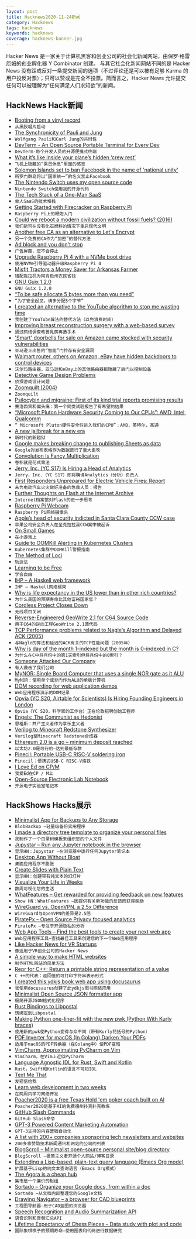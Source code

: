 ```yaml
---
layout: post
title: Hacknews2020-11-24新闻
category: Hacknews
tags: hacknews
keywords: hacknews
coverage: hacknews-banner.jpg
---
```


Hacker News 是一家关于计算机黑客和创业公司的社会化新闻网站，由保罗·格雷厄姆的创业孵化器 Y Combinator 创建。
与其它社会化新闻网站不同的是 Hacker News 没有踩或反对一条提交新闻的选项（不过评论还是可以被有足够 Karma 的用户投反对票）；只可以赞或是完全不投票。简而言之，Hacker News 允许提交任何可以被理解为“任何满足人们求知欲”的新闻。

## HackNews Hack新闻


- [Booting from a vinyl record](http://boginjr.com/it/sw/dev/vinyl-boot/)
- `从黑胶唱片启动`
- [The Synchronicity of Pauli and Jung](http://nautil.us/issue/93/forerunners/the-synchronicity-of-wolfgang-pauli-and-carl-jung)
- `Wolfgang Pauli和Carl Jung的共时性`
- [DevTerm - An Open Source Portable Terminal for Every Dev](https://www.clockworkpi.com/)
- `DevTerm-每个开发人员的开源便携式终端`
- [What it’s like inside your plane’s hidden ‘crew rest’](https://thepointsguy.co.uk/news/secret-crew-rest/)
- `飞机上隐藏的“乘员休息”里面的感觉`
- [Solomon Islands set to ban Facebook in the name of 'national unity'](https://www.abc.net.au/news/2020-11-23/solomon-islands-set-to-ban-facebook-for-sake-of-national-unity/12910786)
- `所罗门群岛将以“国家统一”的名义禁止Facebook`
- [The Nintendo Switch uses my open source code](https://twitter.com/feross/status/1330582600813924352)
- `Nintendo Switch使用我的开源代码`
- [The Tech Stack of a One-Man SaaS](https://panelbear.com/blog/tech-stack/)
- `单人SaaS的技术堆栈`
- [Getting Started with Firecracker on Raspberry Pi](https://dev.l1x.be/posts/2020/11/22/getting-started-with-firecracker-on-raspberry-pi/)
- `Raspberry Pi上的鞭炮入门`
- [Could we reboot a modern civilization without fossil fuels? (2016)](https://aeon.co/essays/could-we-reboot-a-modern-civilisation-without-fossil-fuels)
- `我们能否在没有化石燃料的情况下重启现代文明`
- [Another free CA as an alternative to Let's Encrypt](https://scotthelme.co.uk/introducing-another-free-ca-as-an-alternative-to-lets-encrypt/)
- `另一个免费的CA作为“加密”的替代方法`
- [Ad block and you don't stop](https://vicki.substack.com/p/ad-block-and-you-dont-stop)
- `广告屏蔽，您不会停止`
- [Upgrade Raspberry Pi 4 with a NVMe boot drive](https://alexellisuk.medium.com/upgrade-your-raspberry-pi-4-with-a-nvme-boot-drive-d9ab4e8aa3c2)
- `使用NVMe引导驱动器升级Raspberry Pi 4`
- [Misfit Tractors a Money Saver for Arkansas Farmer](https://www.agweb.com/article/misfit-tractors-money-saver-arkansas-farmer)
- `错配拖拉机为阿肯色州农民省钱`
- [GNU Guix 1.2.0](https://guix.gnu.org/en/blog/2020/gnu-guix-1.2.0-released/)
- `GNU Guix 1.2.0`
- [“To be safe allocate 5 bytes more than you need”](https://twitter.com/rsnous/status/1330739037162782720)
- `“为了安全起见，请多分配5个字节”`
- [I created an alternative to the YouTube algorithm to stop me wasting time](https://towardsdatascience.com/i-created-my-own-youtube-algorithm-to-stop-me-wasting-time-afd170f4ca3a)
- `我创建了YouTube算法的替代方法（以免浪费时间）`
- [Improving breast reconstruction surgery with a web-based survey](https://magnusbaringer.com/en/breasttest/en)
- `通过网络调查改善乳房再造手术`
- ['Smart' doorbells for sale on Amazon came stocked with security vulnerabilities](https://www.cyberscoop.com/smart-doorbells-amazon-ebay-ncc-vulnerabilities/)
- `亚马逊上出售的“智能”门铃存有安全漏洞`
- [Walmart router, others on Amazon, eBay have hidden backdoors to control devices](https://cybernews.com/security/walmart-exclusive-routers-others-made-in-china-contain-backdoors-to-control-devices/)
- `沃尔玛路由器，亚马逊和eBay上的其他路由器都隐藏了后门以控制设备`
- [Detective Game Design Problems](https://digitales.games/blog/detective-game-design-problems)
- `侦探游戏设计问题`
- [Zoomquilt (2004)](https://zoomquilt.org/)
- `Zoomquilt`
- [Psilocybin and migraine: First of its kind trial reports promising results](https://newatlas.com/health-wellbeing/psilocybin-migraine-psychedelic-clinical-trial-promising-results/)
- `赛洛西宾和偏头痛：第一个同类试验报告了有希望的结果`
- [“Microsoft Pluton Hardware Security Coming to Our CPUs”: AMD, Intel, Qualcomm](https://www.anandtech.com/show/16269/microsoft-pluton-hardware-security-coming-to-our-cpus-amd-intel-qualcomm)
- `“ Microsoft Pluton硬件安全性进入我们的CPU”：AMD，英特尔，高通`
- [A new jailbreak for a new era](https://theodyssey.dev/)
- `新时代的新越狱`
- [Google makes breaking change to publishing Sheets as data](https://issuetracker.google.com/issues/173534863)
- `Google对发布表格作为数据进行了重大更改`
- [Convolution Is Fancy Multiplication](https://betterexplained.com/articles/intuitive-convolution/)
- `卷积就是花式乘法`
- [Jerry, Inc. (YC S17) Is Hiring a Head of Analytics](https://apply.workable.com/jerry/j/8469CB700A/)
- `Jerry，Inc.（YC S17）即将聘请Analytics（分析）负责人`
- [First Responders Unprepared for Electric Vehicle Fires: Report](https://pittsburgh.legalexaminer.com/legal/first-responders-unprepared-for-electric-vehicle-fires-report/)
- `未为电动汽车火灾做好准备的急救人员：报告`
- [Further Thoughts on Flash at the Internet Archive](https://blog.archive.org/2020/11/22/flash-back-further-thoughts-on-flash-at-the-internet-archive/)
- `Internet档案馆对Flash的进一步思考`
- [Raspberry Pi Webcam](https://github.com/geerlingguy/pi-webcam)
- `Raspberry Pi网络摄像头`
- [Apple’s head of security indicted in Santa Clara County CCW case](https://morganhilltimes.com/apples-head-of-security-indicted-in-santa-clara-county-ccw-case/)
- `苹果公司安全负责人在圣克拉拉县CCW案中被起诉`
- [On Small Games](https://lorenzo.itch.io/on-small-games)
- `在小游戏上`
- [Guide to OOMKill Alerting in Kubernetes Clusters](https://www.netice9.com/blog/guide-to-oomkill-alerting-in-kubernetes-clusters)
- `Kubernetes集群中OOMKill警报指南`
- [The Method of Loci](https://web.colby.edu/cogblog/2014/11/17/the-method-of-loci-and-learning-through-headphones-a-powerful-and-overlooked-learning-method/)
- `轨迹法`
- [Learning to be Free](https://42wolfsburg.medium.com/learning-to-be-free-1ddd3d007f86)
- `学会自由`
- [IHP – A Haskell web framework](https://github.com/digitallyinduced/ihp)
- `IHP – Haskell网络框架`
- [Why is life expectancy in the US lower than in other rich countries?](https://ourworldindata.org/us-life-expectancy-low)
- `为什么美国的预期寿命比其他富裕国家低？`
- [Cordless Project Closes Down](https://github.com/Bios-Marcel/cordless)
- `无线项目关闭`
- [Reverse-Engineered GeoWrite 2.1 for C64 Source Code](https://www.pagetable.com/?p=1512)
- `用于C64的逆向工程GeoWrite 2.1源代码`
- [TCP Performance problems related to Nagle’s Algorithm and Delayed ACK (2005)](http://www.stuartcheshire.org/papers/NagleDelayedAck/)
- `与Nagle的算法和延迟的ACK有关的TCP性能问题（2005年）`
- [Why is day of the month 1-indexed but the month is 0-indexed in C?](https://twitter.com/hillelogram/status/1329228419628998665)
- `为什么在C中将月份中的第1天索引但将月份中的0索引？`
- [Someone Attacked Our Company](https://usefathom.com/blog/ddos-attack?hn)
- `有人袭击了我们公司`
- [MyNOR: Single Board Computer that uses a single NOR gate as it ALU](http://www.mynor.org/)
- `MyNOR：使用单个或非门作为ALU的单板计算机`
- [DOM recording for web application demos](https://robert.ocallahan.org/2020/11/dom-recording-for-web-application-demos.html)
- `Web应用程序演示的DOM记录`
- [Opvia (YC S20, Airtable for Scientists) Is Hiring Founding Engineers in London](https://airtable.com/shrhv1yYtcMtPskra)
- `Opvia（YC S20，科学家的工作台）正在伦敦招聘创始工程师`
- [Engels: The Communist as Hedonist](https://isi.org/modern-age/engels-the-communist-as-hedonist/)
- `恩格斯：共产主义者作为享乐主义者`
- [Verilog to Minecraft Redstone Synthesizer](https://github.com/itsFrank/MinecraftHDL)
- `Verilog至Minecraft Redstone合成器`
- [Ethereum 2.0 is a go – minimum deposit reached](https://launchpad.ethereum.org/)
- `以太坊2.0是可行的–达到最低存款`
- [Pinecil: Portable USB-C RISC-V soldering iron](https://pine64.com/product/pinecil-smart-mini-portable-soldering-iron/)
- `Pinecil：便携式USB-C RISC-V烙铁`
- [I Love Ed on CP/M](https://techtinkering.com/articles/i-love-ed-on-cpm/)
- `我爱Ed在CP / M上`
- [Open-Source Electronic Lab Notebook](https://www.scinote.net/)
- `开源电子实验室笔记本`


## HackShows Hacks展示

- [ Minimalist App for Backups to Any Storage](https://blobbackup.com)
- `BlobBackup –轻量级备份实用程序`
- [ I made a directory tree template to organize your personal files](https://github.com/cyberthal/10-Bins-template)
- `我制作了一个目录树模板来组织您的个人文件`
- [ Jupystar – Run any Jupyter notebook in the browser](https://starboard.gg/jupystar)
- `显示HN：Jupystar –在浏览器中运行任何Jupyter笔记本`
- [ Desktop App Without Bloat](https://github.com/c9fe/graderjs)
- `桌面应用程序不膨胀`
- [ Create Slides with Plain Text](https://play.presenta.cc/)
- `显示HN：创建带有纯文本的幻灯片`
- [ Visualize Your Life in Weeks](https://lifeinweeks.info/)
- `数周可视化您的生活`
- [ WhatFeatures – Get rewarded for providing feedback on new features](http://www.Whatfeaturesdoyouwant.com)
- `Show HN：WhatFeatures –因提供有关新功能的反馈而获得奖励`
- [ WireGuard vs. OpenVPN, a 2.5x Difference](https://vpnintel.com/insights/one-month-of-speedtest-data-shows-wireguard-is-2.5x-faster-than-openvpn)
- `WireGuard与OpenVPN的差异是2.5倍`
- [ PiratePx – Open Source Privacy focused analytics](https://www.piratepx.com/)
- `PiratePx –专注于开源隐私的分析`
- [ Web App Tools – Find the best tools to create your next web app](https://webapp.tools/)
- `Web应用程序工具–查找最佳工具来创建您的下一个Web应用程序`
- [ Like Hacker News for VR Startups](http://spatialape.com)
- `像适用于VR创业公司的Hacker News`
- [ A simple way to make HTML websites](https://john-doe.neocities.org)
- `制作HTML网站的简单方法`
- [ Repr for C++: Return a printable string representation of a value](https://github.com/p-ranav/repr)
- `C ++的代表：返回值的可打印字符串表示形式`
- [ I created this ydkjs book web app using docusaurus](https://ydkjs.netlify.app/)
- `我使用docusaurus创建了此ydkjs图书网络应用`
- [ Minimalist Open Source JSON formatter app](https://jsonformatter.live)
- `极简开源JSON格式化程序`
- [ Rust Bindings to Libpostal](https://github.com/kodemartin/rustpostal)
- `锈绑定到Libpostal`
- [ Making Python one-liner-fit with the new pwk (Python With Kurly braces)](https://github.com/umlet/pwk)
- `使用新的pwk使Python变得与众不同（带有Kurly花括号的Python）`
- [ PDF Inverter for macOS (In Golang) Darken Your PDFs](https://github.com/rootVIII/pdfinverter)
- `适用于macOS的PDF转换器（在Golang中）使PDF变暗`
- [ VimCharm, Approximating PyCharm on Vim](https://kevinmartinjose.com/2020/11/22/vimcharm-approximating-pycharm-on-vim/)
- `VimCharm，在Vim上近似PyCharm`
- [ Language Agnostic IDL for Rust, Swift and Kotlin](https://adsharma.github.io/flattools-11222020.html)
- `Rust，Swift和Kotlin的语言不可知IDL`
- [ Text Me That](https://apps.apple.com/us/app/text-me-that/id1329223000)
- `发短信给我`
- [ Learn web development in two weeks](https://enlight.nyc/courses/web-development)
- `在两周内学习网络开发`
- [ Poacher2020 is a free Texas Hold 'em poker coach built on AI](https://labs.blueboxsw.com/poacher2020/)
- `Poacher2020是基于AI的免费德州扑克扑克教练`
- [ GitHub Slash Commands](https://slash-commands.com/)
- `GitHub Slash命令`
- [ GPT-3 Powered Content Marketing Automation](https://magicflow.io)
- `GPT-3支持的内容营销自动化`
- [ A list with 200+ companies sponsoring tech newsletters and websites](https://sponsorgap.com/companies-buying-ads-and-sponsorships)
- `200多家赞助技术新闻通讯和网站的公司的列表`
- [ BlogScroll – Minimalist open-source personal site/blog directory](https://blogscroll.com)
- `BlogScroll –极简主义者开源个人网站/博客目录`
- [ Extending a Lisp-based, plain-text query language (Emacs Org mode)](https://github.com/alphapapa/org-ql/blob/master/examples/defpred.org)
- `扩展基于Lisp的纯文本查询语言（Emacs Org模式）`
- [ The Agora is a cheap hub](https://anagora.org/node/agora-hub)
- `集市是一个廉价的枢纽`
- [ Sortado – Organize your Google docs, from within a doc](https://sortado.app/?ref=hn)
- `Sortado –从文档内部整理您的Google文档`
- [ Drawing Navigator – a browser for CAD blueprints](http://www.drawnav.com)
- `工程图导航器–用于CAD蓝图的浏览器`
- [ Speech Recognition and Audio Summarization API](https://speechtext.ai/speech-recognition-api)
- `语音识别和音频汇总API`
- [ Lifetime Expectancy of Chess Pieces – Data study with plot and code](https://blog.chessvision.ai/chess-pieces-lifetime-expectancy-study/)
- `国际象棋棋子的预期寿命–使用图表和代码进行数据研究`

